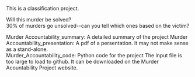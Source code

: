 This is a classification project.

Will this murder be solved?     
30% of murders go unsolved--can you tell which ones based on the victim?  

Murder Accountability_summary: A detailed summary of the project
Murder Accountability_presentation: A pdf of a persentation. It may not make sense as a stand-alone.     
Murder_Accountability_code: Python code for the project 
The input file is too large to load to github.  It can be downloaded on the Murder Acountability Project website.
